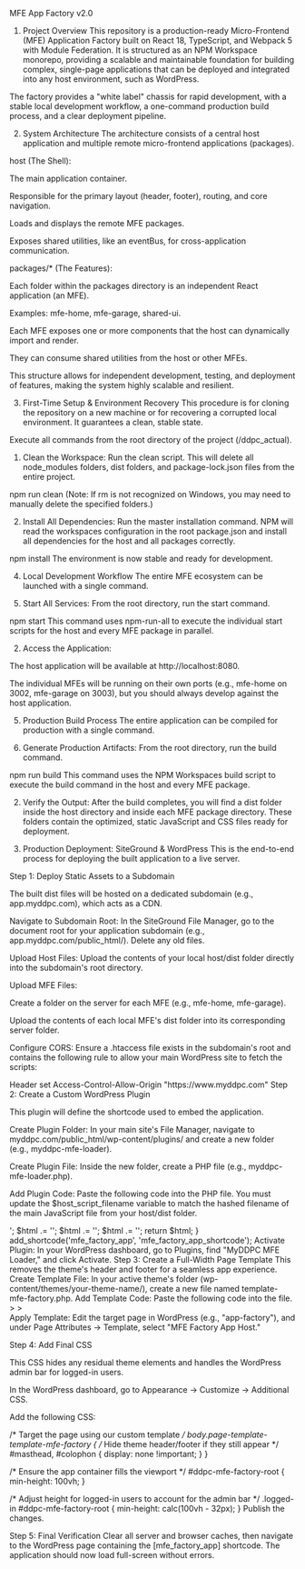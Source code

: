 MFE App Factory v2.0
1. Project Overview
This repository is a production-ready Micro-Frontend (MFE) Application Factory built on React 18, TypeScript, and Webpack 5 with Module Federation. It is structured as an NPM Workspace monorepo, providing a scalable and maintainable foundation for building complex, single-page applications that can be deployed and integrated into any host environment, such as WordPress.

The factory provides a "white label" chassis for rapid development, with a stable local development workflow, a one-command production build process, and a clear deployment pipeline.

2. System Architecture
The architecture consists of a central host application and multiple remote micro-frontend applications (packages).

host (The Shell):

The main application container.

Responsible for the primary layout (header, footer), routing, and core navigation.

Loads and displays the remote MFE packages.

Exposes shared utilities, like an eventBus, for cross-application communication.

packages/* (The Features):

Each folder within the packages directory is an independent React application (an MFE).

Examples: mfe-home, mfe-garage, shared-ui.

Each MFE exposes one or more components that the host can dynamically import and render.

They can consume shared utilities from the host or other MFEs.

This structure allows for independent development, testing, and deployment of features, making the system highly scalable and resilient.

3. First-Time Setup & Environment Recovery
This procedure is for cloning the repository on a new machine or for recovering a corrupted local environment. It guarantees a clean, stable state.

Execute all commands from the root directory of the project (/ddpc_actual).

1. Clean the Workspace:
Run the clean script. This will delete all node_modules folders, dist folders, and package-lock.json files from the entire project.

npm run clean
(Note: If rm is not recognized on Windows, you may need to manually delete the specified folders.)

2. Install All Dependencies:
Run the master installation command. NPM will read the workspaces configuration in the root package.json and install all dependencies for the host and all packages correctly.

npm install
The environment is now stable and ready for development.

4. Local Development Workflow
The entire MFE ecosystem can be launched with a single command.

1. Start All Services:
From the root directory, run the start command.

npm start
This command uses npm-run-all to execute the individual start scripts for the host and every MFE package in parallel.

2. Access the Application:

The host application will be available at http://localhost:8080.

The individual MFEs will be running on their own ports (e.g., mfe-home on 3002, mfe-garage on 3003), but you should always develop against the host application.

5. Production Build Process
The entire application can be compiled for production with a single command.

1. Generate Production Artifacts:
From the root directory, run the build command.

npm run build
This command uses the NPM Workspaces build script to execute the build command in the host and every MFE package.

2. Verify the Output:
After the build completes, you will find a dist folder inside the host directory and inside each MFE package directory. These folders contain the optimized, static JavaScript and CSS files ready for deployment.

6. Production Deployment: SiteGround & WordPress
This is the end-to-end process for deploying the built application to a live server.

Step 1: Deploy Static Assets to a Subdomain

The built dist files will be hosted on a dedicated subdomain (e.g., app.myddpc.com), which acts as a CDN.

Navigate to Subdomain Root: In the SiteGround File Manager, go to the document root for your application subdomain (e.g., app.myddpc.com/public_html/). Delete any old files.

Upload Host Files: Upload the contents of your local host/dist folder directly into the subdomain's root directory.

Upload MFE Files:

Create a folder on the server for each MFE (e.g., mfe-home, mfe-garage).

Upload the contents of each local MFE's dist folder into its corresponding server folder.

Configure CORS: Ensure a .htaccess file exists in the subdomain's root and contains the following rule to allow your main WordPress site to fetch the scripts:

<IfModule mod_headers.c>
  Header set Access-Control-Allow-Origin "https://www.myddpc.com"
</IfModule>
Step 2: Create a Custom WordPress Plugin

This plugin will define the shortcode used to embed the application.

Create Plugin Folder: In your main site's File Manager, navigate to myddpc.com/public_html/wp-content/plugins/ and create a new folder (e.g., myddpc-mfe-loader).

Create Plugin File: Inside the new folder, create a PHP file (e.g., myddpc-mfe-loader.php).

Add Plugin Code: Paste the following code into the PHP file. You must update the $host_script_filename variable to match the hashed filename of the main JavaScript file from your host/dist folder.

<?php
/**
 * Plugin Name:       MyDDPC MFE Loader
 * Description:       Loads the Micro-Frontend application via a shortcode.
 * Version:           1.0
 * Author:            Rory Teehan
 */

if ( ! defined( 'ABSPATH' ) ) exit; // Exit if accessed directly

function mfe_factory_app_shortcode() {
    // IMPORTANT: Update this filename to match the one in your host/dist folder!
    $host_script_filename = 'main.xxxxxxxxxxxxxxxx.js'; // e.g., main.50ab6d8d80881c311cf5.js

    $host_script_url = 'https://app.myddpc.com/' . $host_script_filename;
    $app_container_id = 'ddpc-mfe-factory-root';

    $html = '<div id="' . esc_attr($app_container_id) . '">';
    $html .= '<!-- React App Will Load Here -->';
    $html .= '</div>';
    $html .= '<script src="' . esc_url($host_script_url) . '" async defer></script>';

    return $html;
}
add_shortcode('mfe_factory_app', 'mfe_factory_app_shortcode');
Activate Plugin: In your WordPress dashboard, go to Plugins, find "MyDDPC MFE Loader," and click Activate.

Step 3: Create a Full-Width Page Template

This removes the theme's header and footer for a seamless app experience.

Create Template File: In your active theme's folder (wp-content/themes/your-theme-name/), create a new file named template-mfe-factory.php.

Add Template Code: Paste the following code into the file.

<?php
/**
 * Template Name: MFE Factory App Host
 * Template Post Type: page
 */
?>
<!doctype html>
<html <?php language_attributes(); ?>>
<head>
    <meta charset="<?php bloginfo( 'charset' ); ?>">
    <meta name="viewport" content="width=device-width, initial-scale=1">
    <?php wp_head(); ?>
</head>
<body <?php body_class(); ?>>
<?php wp_body_open(); ?>
<main>
    <?php
    while ( have_posts() ) :
        the_post();
        the_content();
    endwhile;
    ?>
</main>
<?php wp_footer(); ?>
</body>
</html>
Apply Template: Edit the target page in WordPress (e.g., "app-factory"), and under Page Attributes -> Template, select "MFE Factory App Host."

Step 4: Add Final CSS

This CSS hides any residual theme elements and handles the WordPress admin bar for logged-in users.

In the WordPress dashboard, go to Appearance -> Customize -> Additional CSS.

Add the following CSS:

/* Target the page using our custom template */
body.page-template-template-mfe-factory {
    /* Hide theme header/footer if they still appear */
    #masthead, #colophon {
        display: none !important;
    }
}

/* Ensure the app container fills the viewport */
#ddpc-mfe-factory-root {
    min-height: 100vh;
}

/* Adjust height for logged-in users to account for the admin bar */
.logged-in #ddpc-mfe-factory-root {
    min-height: calc(100vh - 32px);
}
Publish the changes.

Step 5: Final Verification
Clear all server and browser caches, then navigate to the WordPress page containing the [mfe_factory_app] shortcode. The application should now load full-screen without errors.
